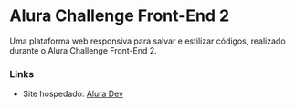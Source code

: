 # Alura Challenge Front-End 2

Uma plataforma web responsiva para salvar e estilizar códigos, realizado durante o Alura Challenge Front-End 2.

### Links

- Site hospedado: [Alura Dev](https://eduardylopes.github.io/alura-dev-challenge/)
